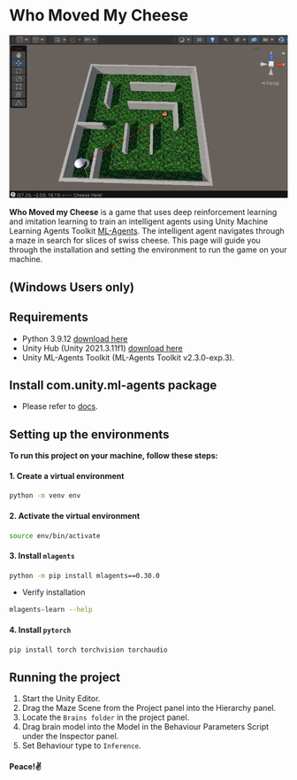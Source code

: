 # Who Moved My Cheese


![Maze](Assets/Image/ui.png)


**Who Moved my Cheese** is a game that uses deep reinforcement learning and imitation learning to train an intelligent agents using Unity Machine Learning Agents Toolkit [ML-Agents](https://github.com/Unity-Technologies/ml-agents). The intelligent agent navigates through a maze in search for slices of swiss cheese. This page will guide you through the installation and setting the environment to run the game on your machine. 


## (Windows Users only)

## Requirements 

- Python 3.9.12 [download here](https://www.python.org/downloads/)
- Unity Hub (Unity 2021.3.11f1) [download here](https://unity.com/download)
- Unity ML-Agents Toolkit (ML-Agents Toolkit v2.3.0-exp.3). 

## Install com.unity.ml-agents package

- Please refer to [docs](https://github.com/Unity-Technologies/ml-agents/blob/develop/docs/Installation.md#install-the-comunityml-agents-unity-package).


## Setting up the environments

**To run this project on your machine, follow these steps:**

#### 1. Create a virtual environment 
```bash
python -m venv env
```
#### 2. Activate the virtual environment
```sh
source env/bin/activate
```
#### 3. Install `mlagents`
```sh
python -m pip install mlagents==0.30.0
```
- Verify installation
```sh
mlagents-learn --help
```

#### 4. Install `pytorch`
```bash
pip install torch torchvision torchaudio
```

## Running the project
1. Start the Unity Editor.
2. Drag the Maze Scene from the Project panel into the Hierarchy panel. 
3. Locate the `Brains folder` in the project panel.
4. Drag brain model into the Model in the Behaviour Parameters Script under the Inspector panel.
5. Set Behaviour type to `Inference`.




#### Peace!✌️
